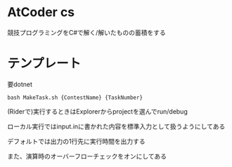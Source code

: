 # AtCoder cs

競技プログラミングをC#で解く/解いたものの蓄積をする

# テンプレート

要dotnet

```shell script
bash MakeTask.sh {ContestName} {TaskNumber}
```

(Riderで)実行するときはExplorerからprojectを選んでrun/debug

ローカル実行ではinput.inに書かれた内容を標準入力として扱うようにしてある

デフォルトでは出力の1行先に実行時間を出力する

また、演算時のオーバーフローチェックをオンにしてある
